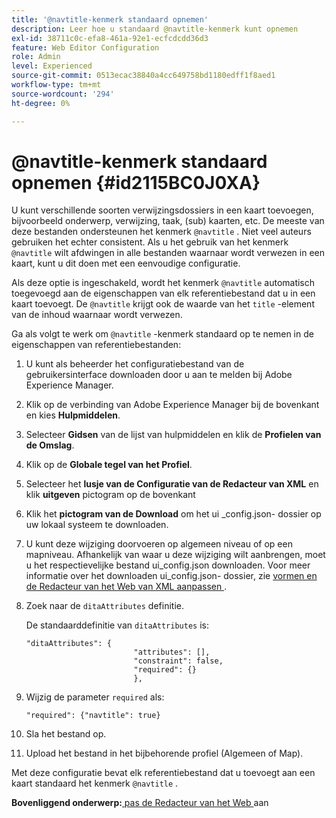 ```yaml
---
title: '@navtitle-kenmerk standaard opnemen'
description: Leer hoe u standaard @navtitle-kenmerk kunt opnemen
exl-id: 38711c0c-efa8-461a-92e1-ecfcdcdd36d3
feature: Web Editor Configuration
role: Admin
level: Experienced
source-git-commit: 0513ecac38840a4cc649758bd1180edff1f8aed1
workflow-type: tm+mt
source-wordcount: '294'
ht-degree: 0%

---
```


# @navtitle-kenmerk standaard opnemen {#id2115BC0J0XA}

U kunt verschillende soorten verwijzingsdossiers in een kaart toevoegen, bijvoorbeeld onderwerp, verwijzing, taak, \(sub\) kaarten, etc. De meeste van deze bestanden ondersteunen het kenmerk `@navtitle` . Niet veel auteurs gebruiken het echter consistent. Als u het gebruik van het kenmerk `@navtitle` wilt afdwingen in alle bestanden waarnaar wordt verwezen in een kaart, kunt u dit doen met een eenvoudige configuratie.

Als deze optie is ingeschakeld, wordt het kenmerk `@navtitle` automatisch toegevoegd aan de eigenschappen van elk referentiebestand dat u in een kaart toevoegt. De `@navtitle` krijgt ook de waarde van het `title` -element van de inhoud waarnaar wordt verwezen.

Ga als volgt te werk om `@navtitle` -kenmerk standaard op te nemen in de eigenschappen van referentiebestanden:

1. U kunt als beheerder het configuratiebestand van de gebruikersinterface downloaden door u aan te melden bij Adobe Experience Manager.

1. Klik op de verbinding van Adobe Experience Manager bij de bovenkant en kies **Hulpmiddelen**.
1. Selecteer **Gidsen** van de lijst van hulpmiddelen en klik de **Profielen van de Omslag**.
1. Klik op de **Globale tegel van het Profiel**.
1. Selecteer het **lusje van de Configuratie van de Redacteur van XML** en klik **uitgeven** pictogram op de bovenkant
1. Klik het **pictogram van de Download** om het ui \_config.json- dossier op uw lokaal systeem te downloaden.
1. U kunt deze wijziging doorvoeren op algemeen niveau of op een mapniveau. Afhankelijk van waar u deze wijziging wilt aanbrengen, moet u het respectievelijke bestand ui\_config.json downloaden. Voor meer informatie over het downloaden ui\_config.json- dossier, zie [ vormen en de Redacteur van het Web van XML aanpassen ](conf-folder-level.md#id2065G300O5Z).

1. Zoek naar de `ditaAttributes` definitie.

   De standaarddefinitie van `ditaAttributes` is:

   ```
   "ditaAttributes": {
                           "attributes": [],
                           "constraint": false,
                           "required": {}
                           },
   ```

1. Wijzig de parameter `required` als:

   ```
   "required": {"navtitle": true}
   ```

1. Sla het bestand op.

1. Upload het bestand in het bijbehorende profiel \(Algemeen of Map\).


Met deze configuratie bevat elk referentiebestand dat u toevoegt aan een kaart standaard het kenmerk `@navtitle` .

**Bovenliggend onderwerp:**[ pas de Redacteur van het Web ](conf-web-editor.md) aan
